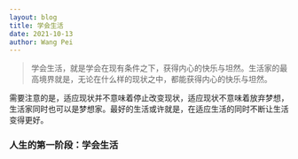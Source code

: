```yaml
---
layout: blog
title: 学会生活
date: 2021-10-13
author: Wang Pei
---
```


> 学会生活，就是学会在现有条件之下，获得内心的快乐与坦然。生活家的最高境界就是，无论在什么样的现状之中，都能获得内心的快乐与坦然。

需要注意的是，适应现状并不意味着停止改变现状，适应现状不意味着放弃梦想，生活家同时也可以是梦想家。最好的生活或许就是，在适应生活的同时不断让生活变得更好。

### 人生的第一阶段：学会生活

